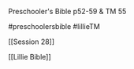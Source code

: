 Preschooler's Bible p52-59 & TM 55

#preschoolersbible #lillieTM 

[[Session 28]]

[[Lillie Bible]]
